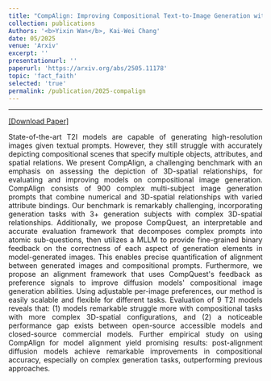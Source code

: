 ```yaml
---
title: "CompAlign: Improving Compositional Text-to-Image Generation with a Complex Benchmark and Fine-Grained Feedback"
collection: publications
Authors: '<b>Yixin Wan</b>, Kai-Wei Chang'
date: 05/2025
venue: 'Arxiv'
excerpt: ''
presentationurl: ''
paperurl: 'https://arxiv.org/abs/2505.11178'
topic: 'fact_faith'
selected: 'true'
permalink: /publication/2025-compalign
---
```

---
<a href='https://arxiv.org/abs/2505.11178.pdf' target="_blank">[Download Paper]</a>

<p align="justify">
State-of-the-art T2I models are capable of generating high-resolution images given textual prompts. However, they still struggle with accurately depicting compositional scenes that specify multiple objects, attributes, and spatial relations. We present CompAlign, a challenging benchmark with an emphasis on assessing the depiction of 3D-spatial relationships, for evaluating and improving models on compositional image generation. CompAlign consists of 900 complex multi-subject image generation prompts that combine numerical and 3D-spatial relationships with varied attribute bindings. Our benchmark is remarkably challenging, incorporating generation tasks with 3+ generation subjects with complex 3D-spatial relationships. Additionally, we propose CompQuest, an interpretable and accurate evaluation framework that decomposes complex prompts into atomic sub-questions, then utilizes a MLLM to provide fine-grained binary feedback on the correctness of each aspect of generation elements in model-generated images. This enables precise quantification of alignment between generated images and compositional prompts. Furthermore, we propose an alignment framework that uses CompQuest's feedback as preference signals to improve diffusion models' compositional image generation abilities. Using adjustable per-image preferences, our method is easily scalable and flexible for different tasks. Evaluation of 9 T2I models reveals that: (1) models remarkable struggle more with compositional tasks with more complex 3D-spatial configurations, and (2) a noticeable performance gap exists between open-source accessible models and closed-source commercial models. Further empirical study on using CompAlign for model alignment yield promising results: post-alignment diffusion models achieve remarkable improvements in compositional accuracy, especially on complex generation tasks, outperforming previous approaches.
</p>